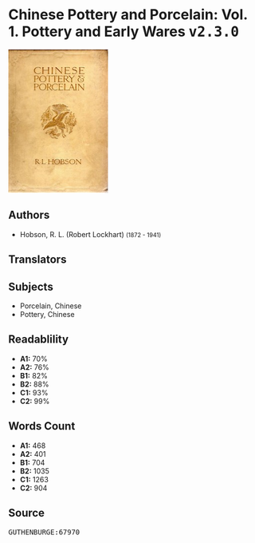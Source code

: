 # Chinese Pottery and Porcelain: Vol. 1. Pottery and Early Wares <kbd>v2.3.0</kbd>

![](./cover.medium.jpg "")

## Authors


 - Hobson, R. L. (Robert Lockhart) <small>(1872 - 1941)</small>

## Translators



## Subjects


 - Porcelain, Chinese
 - Pottery, Chinese

## Readablility


 - **A1:** 70%
 - **A2:** 76%
 - **B1:** 82%
 - **B2:** 88%
 - **C1:** 93%
 - **C2:** 99%

## Words Count


 - **A1:** 468
 - **A2:** 401
 - **B1:** 704
 - **B2:** 1035
 - **C1:** 1263
 - **C2:** 904

## Source


<kbd>GUTHENBURGE:67970</kbd>
